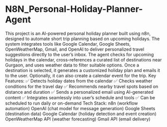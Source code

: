 # N8N_Personal-Holiday-Planner-Agent

This project is an AI-powered personal holiday planner built using n8n, designed to automate short trip planning based on upcoming holidays. The system integrates tools like Google Calendar, Google Sheets, OpenWeatherMap, Gmail, and OpenAI to deliver personalized travel suggestions directly to the user’s inbox.
The agent checks for upcoming holidays in the calendar, cross-references a curated list of destinations near Gurgaon, and uses weather data to filter suitable options. Once a destination is selected, it generates a customized holiday plan and emails it to the user. Optionally, it can also create a calendar event for the trip.
Key Features:
✅ Detects holiday dates from the calendar
✅ Checks weather conditions for the travel day
✅ Recommends nearby travel spots based on distance and duration
✅ Sends a personalized email using AI-generated content
✅ Integrates seamlessly into user’s schedule and tools
✅ Can be scheduled to run daily or on-demand
Tech Stack:
n8n (workflow automation)
OpenAI (chat model for message generation)
Google Sheets (destination data)
Google Calendar (holiday detection and event creation)
OpenWeatherMap API (weather forecasting)
Gmail API (email delivery)

